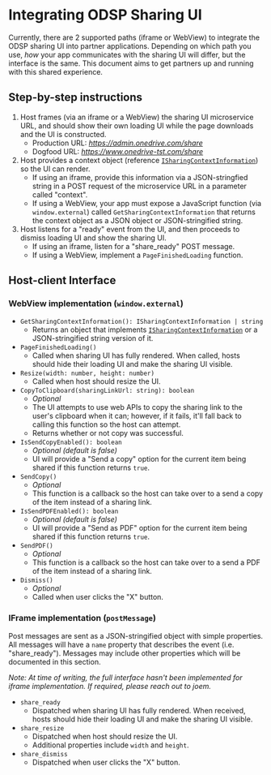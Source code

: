 # Integrating ODSP Sharing UI

Currently, there are 2 supported paths (iframe or WebView) to integrate the ODSP sharing UI into partner applications. Depending on which path you use, *how* your app communicates with the sharing UI will differ, but the interface is the same. This document aims to get partners up and running with this shared experience.


## Step-by-step instructions

1. Host frames (via an iframe or a WebView) the sharing UI microservice URL, and should show their own loading UI while the page downloads and the UI is constructed.
    - Production URL: *https://admin.onedrive.com/share*
    - Dogfood URL: *https://www.onedrive-tst.com/share*
2. Host provides a context object (reference [`ISharingContextInformation`](../src/interfaces/ISharingContextInformation.ts)) so the UI can render.
    - If using an iframe, provide this information via a JSON-stringfied string in a POST request of the microservice URL in a parameter called "context".
    - If using a WebView, your app must expose a JavaScript function (via `window.external`) called `GetSharingContextInformation` that returns the context object as a JSON object or JSON-stringified string.
3. Host listens for a "ready" event from the UI, and then proceeds to dismiss loading UI and show the sharing UI.
    - If using an iframe, listen for a "share_ready" POST message.
    - If using a WebView, implement a `PageFinishedLoading` function.

## Host-client Interface

### WebView implementation (`window.external`)
* `GetSharingContextInformation(): ISharingContextInformation | string`
    - Returns an object that implements [`ISharingContextInformation`](../src/interfaces/ISharingContextInformation.ts) or a JSON-stringified string version of it.
* `PageFinishedLoading()`
    - Called when sharing UI has fully rendered. When called, hosts should hide their loading UI and make the sharing UI visible.
* `Resize(width: number, height: number)`
    - Called when host should resize the UI.
* `CopyToClipboard(sharingLinkUrl: string): boolean`
    - *Optional*
    - The UI attempts to use web APIs to copy the sharing link to the user's clipboard when it can; however, if it fails, it'll fall back to calling this function so the host can attempt.
    - Returns whether or not copy was successful.
* `IsSendCopyEnabled(): boolean`
    - *Optional (default is false)*
    - UI will provide a "Send a copy" option for the current item being shared if this function returns `true`.
* `SendCopy()`
    - *Optional*
    - This function is a callback so the host can take over to a send a copy of the item instead of a sharing link.
* `IsSendPDFEnabled(): boolean`
    - *Optional (default is false)*
    - UI will provide a "Send as PDF" option for the current item being shared if this function returns `true`.
* `SendPDF()`
    - *Optional*
    - This function is a callback so the host can take over to a send a PDF of the item instead of a sharing link.
* `Dismiss()`
    - *Optional*
    - Called when user clicks the "X" button.

### IFrame implementation (`postMessage`)

Post messages are sent as a JSON-stringified object with simple properties. All messages will have a `name` property that describes the event (i.e. "share_ready"). Messages may include other properties which will be documented in this section.

*Note: At time of writing, the full interface hasn't been implemented for iframe implementation. If required, please reach out to joem.*

* `share_ready`
    - Dispatched when sharing UI has fully rendered. When received, hosts should hide their loading UI and make the sharing UI visible.
* `share_resize`
    - Dispatched when host should resize the UI.
    - Additional properties include `width` and `height`.
* `share_dismiss`
    - Dispatched when user clicks the "X" button.
